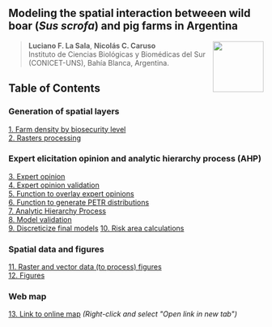 ## Modeling the spatial interaction betweeen wild boar (*Sus scrofa*) and pig farms in Argentina

<img src="https://user-images.githubusercontent.com/20196847/82152923-d78ba600-983a-11ea-9bfc-2a9115a029f5.jpg" height="100" width="100" img align="right">

>**Luciano F. La Sala**, **Nicolás C. Caruso**  
Instituto de Ciencias Biológicas y Biomédicas del Sur (CONICET-UNS), Bahía Blanca, Argentina.

Table of Contents
----------

### Generation of spatial layers

[1. Farm density by biosecurity level](./Scripts/Farms_density_by_BS.R)  
[2. Rasters processing](./Scripts/Rasters_processing.R)

### Expert elicitation opinion and analytic hierarchy process (AHP)

[3. Expert opinion](./Scripts/Expert_opinion.R)  
[4. Expert opinion validation](./Scripts/Expert_opinion_CIs.R)  
[5. Function to overlay expert opinions](./Scripts/Overlays.R)  
[6. Function to generate PETR distributions](./Scripts/PertDistr.R)  
[7. Analytic Hierarchy Process](./Scripts/Expert_opinion.R)  
[8. Model validation](./Scripts/Validation_final.R)  
[9. Discreticize final models](./Scripts/Discreticize_models.R)
[10. Risk area calculations](./Scripts/Area_calculations.md)

### Spatial data and figures
[11. Raster and vector data (to process) figures](https://github.com/lucianolasala/wild_boar_pigs_interaction/tree/main/Data)  
[12. Figures](https://github.com/lucianolasala/wild_boar_pigs_interaction/tree/main/Figures)  
### Web map
[13. Link to online map](https://giecon.shinyapps.io/wild_boar_pigs_interaction/) *(Right-click and select "Open link in new tab")*
